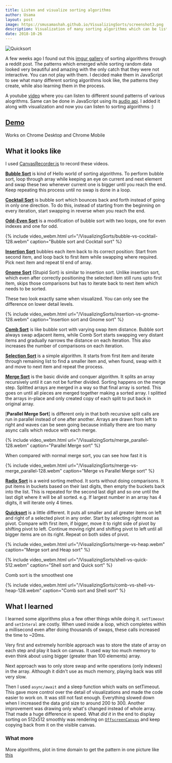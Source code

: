 ```yaml
---
title: Listen and visualize sorting algorithms
author: Usama
layout: post
image: https://smusamashah.github.io/VisualizingSorts/screenshot3.png
description: Visualization of many sorting algorithms which can be listened to and compared with each other side by side
date: 2018-10-26
---
```


![Quicksort](/VisualizingSorts/screenshot3.png)

A few weeks ago I found out this [imgur gallery](https://imgur.com/a/voutF) of sorting algorithms through a reddit post. The patterns which emerged while sorting random data looked very beautiful and amazing with the only catch that they were not interactive. You can not play with them. I decided make them in JavaScript to see what many different sorting algorithms look like, the patterns they create, while also learning them in the process.

A youtube [video](https://www.youtube.com/watch?v=kPRA0W1kECg) where you can listen to different sound patterns of various alogrithms. Same can be done in JavaScript using its [audio api](https://developer.mozilla.org/en-US/docs/Web/API/AudioContext). I added it along with visualization and now you can listen to sorting algorithms :) 

## [Demo](https://smusamashah.github.io/VisualizingSorts/sorting.html)

Works on Chrome Desktop and Chrome Mobile

## What it looks like

I used [CanvasRecorder.js](https://github.com/SMUsamaShah/CanvasRecorder) to record these videos.

[**Bubble Sort**](https://en.wikipedia.org/wiki/Bubble_sort) is kind of Hello world of sorting algorithms. To perform bubble sort, loop through array while keeping an eye on current and next element and swap these two whenever current one is bigger until you reach the end. Keep repeating this process until no swap is done in a loop.

[**Cocktail Sort**](https://en.wikipedia.org/wiki/Cocktail_shaker_sort) is bubble sort which bounces back and forth instead of going in only one direction. To do this, instead of starting from the beginning on every iteration, start swapping in reverse when you reach the end.

[**Odd-Even Sort**](https://en.wikipedia.org/wiki/Odd–even_sort) is a modification of bubble sort with two loops, one for even indexes and one for odd.

{% include video_webm.html url="/VisualizingSorts/bubble-vs-cocktail-128.webm" caption="Bubble sort and Cocktail sort" %}

[**Insertion Sort**](https://en.wikipedia.org/wiki/Insertion_sort) bubbles each item back to its correct position: Start from second item, and loop back to first item while swapping where required. Pick next item and repeat til end of array.

[**Gnome Sort**](https://en.wikipedia.org/wiki/Gnome_sort) (Stupid Sort) is similar to insertion sort. Unlike insertion sort, which even after correctly positioning the selected item still runs upto first item, skips those comparisons but has to iterate back to next item which needs to be sorted.

These two look exactly same when visualized. You can only see the difference on lower detail levels.

{% include video_webm.html url="/VisualizingSorts/insertion-vs-gnome-128.webm" caption="Insertion sort and Gnome sort" %}

[**Comb Sort**](https://en.wikipedia.org/wiki/Comb_sort) is like bubble sort with varying swap item distance. Bubble sort always swap adjacent items, while Comb Sort starts swapping very distant items and gradually narrows the distance on each iteration. This also increases the number of comparisons on each iteration.

[**Selection Sort**](https://en.wikipedia.org/wiki/Selection_sort) is a simple algorithm. It starts from first item and iterate through remaining list to find a smaller item and, when found, swap with it and move to next item and repeat the process.

[**Merge Sort**](https://en.wikipedia.org/wiki/Merge_sort) is the basic divide and conquer algorithm. It splits an array recursively until it can not be further divided. Sorting happens on the merge step. Splitted arrays are merged in a way so that final array is sorted. This goes on until all pieces are merged together making a sorted array. I splitted the arrays in-place and only created copy of each split to put back in original array.

[**Parallel Merge Sort**] is different only in that both recursive split calls are run in parallel instead of one after another. Arrays are drawn from left to right and waves can be seen going because initially there are too many async calls which reduce with each merge.

{% include video_webm.html url="/VisualizingSorts/merge_parallel-128.webm" caption="Parallel Merge sort" %}

When compared with normal merge sort, you can see how fast it is

{% include video_webm.html url="/VisualizingSorts/merge-vs-merge_parallel-128.webm" caption="Merge vs Parallel Merge sort" %}

[**Radix Sort**](https://en.wikipedia.org/wiki/Radix_sort) is a weird sorting method. It sorts without doing comparisons. It put items in buckets based on their last digits, then empty the buckets back into the list. This is repeated for the second last digit and so one until the last digit where it will be all sorted. e.g. If largest number in an array has 4 digits, it will iterate only 4 times.

[**Quicksort**](https://en.wikipedia.org/wiki/Quicksort) is a little different. It puts all smaller and all greater items on left and right of a selected pivot in any order. Start by selecting right most as pivot. Compare with first item, if bigger, move it to right side of pivot by shifting pivot to left. Continue moving right and shifting pivot to left until all bigger items are on its right. Repeat on both sides of pivot.

{% include video_webm.html url="/VisualizingSorts/merge-vs-heap.webm" caption="Merge sort and Heap sort" %}

{% include video_webm.html url="/VisualizingSorts/shell-vs-quick-512.webm" caption="Shell sort and Quick sort" %}

Comb sort is the smoothest one

{% include video_webm.html url="/VisualizingSorts/comb-vs-shell-vs-heap-128.webm" caption="Comb sort and Shell sort" %}


## What I learned

I learned some algorithms plus a few other things while doing it. `setTimeout` and `setInteral` are costly. When used inside a loop, which completes within a millisecond even after doing thousands of swaps, these calls increased the time to ~20ms.

Very first and extremely horrible approach was to store the state of array on each step and play it back on canvas. It used way too much memory to even think about using bigger (greater than 100 elements) array. 

Next approach was to only store swap and write operations (only indexes) in the array. Although it didn't use as much memory, playing back was still very slow.

Then I used `async/await` and a sleep function which waits on setTimeout. This gave more control over the detail of visualizations and made the code easier to work on. It was still not fast enough. Everything slowed down when I increased the data grid size to around 200 to 300. Another improvement was drawing only what's changed instead of whole array. That made a huge difference in speed. What *did it* in the end to display sorting on 512x512 smoothly was rendering on [`OffscreenCanvas`](https://developer.mozilla.org/en-US/docs/Web/API/OffscreenCanvas) and keep copying back from it on the visible canvas.

### What more

More algorithms, plot in time domain to get the pattern in one picture like [this](https://medium.com/@dschnr/visualizing-sorting-algorithms-in-2d-space-c85dcda72f5c)
